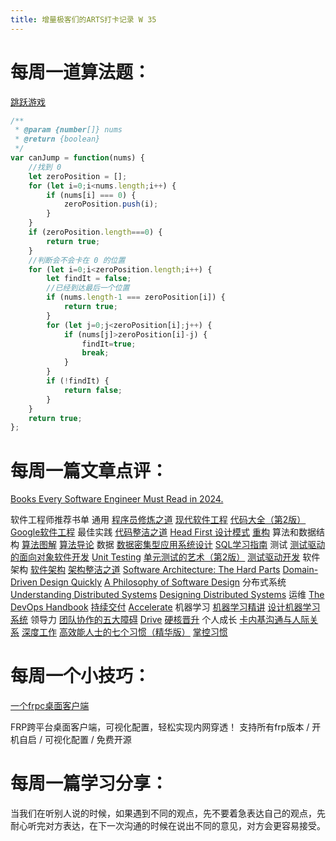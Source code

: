 ```yaml
---
title: 增量极客们的ARTS打卡记录 W 35
---
```


# 每周一道算法题：

[跳跃游戏](https://leetcode.cn/problems/jump-game/)

```js
/**
 * @param {number[]} nums
 * @return {boolean}
 */
var canJump = function(nums) {
    //找到 0
    let zeroPosition = [];
    for (let i=0;i<nums.length;i++) {
        if (nums[i] === 0) {
            zeroPosition.push(i);
        }
    }
    if (zeroPosition.length===0) {
        return true;
    }
    //判断会不会卡在 0 的位置
    for (let i=0;i<zeroPosition.length;i++) {
        let findIt = false;
        //已经到达最后一个位置
        if (nums.length-1 === zeroPosition[i]) {
            return true;
        }
        for (let j=0;j<zeroPosition[i];j++) {
            if (nums[j]>zeroPosition[i]-j) {
                findIt=true;
                break;
            }
        }
        if (!findIt) {
            return false;
        }
    }
    return true;
};
```

# 每周一篇文章点评：

[Books Every Software Engineer Must Read in 2024.](https://newsletter.techworld-with-milan.com/p/learn-things-that-dont-change)

软件工程师推荐书单
通用
[程序员修炼之道](https://book.douban.com/subject/5387402/)
[现代软件工程](https://book.douban.com/subject/36423122/)
[代码大全（第2版）](https://book.douban.com/subject/1477390/)
[Google软件工程](https://book.douban.com/subject/35838155/)
最佳实践
[代码整洁之道](https://book.douban.com/subject/4199741/)
[Head First 设计模式](https://book.douban.com/subject/2243615/)
[重构](https://book.douban.com/subject/1229923/)
算法和数据结构
[算法图解](https://book.douban.com/subject/26979890/)
[算法导论](https://book.douban.com/subject/20432061/)
数据
[数据密集型应用系统设计](https://book.douban.com/subject/30329536/)
[SQL学习指南](https://book.douban.com/subject/4872454/)
测试
[测试驱动的面向对象软件开发](https://book.douban.com/subject/4910582/)
[Unit Testing](https://book.douban.com/subject/34429421/)
[单元测试的艺术（第2版）](https://book.douban.com/subject/25934516/)
[测试驱动开发](https://book.douban.com/subject/1230036/)
软件架构
[软件架构](https://book.douban.com/subject/35487561/)
[架构整洁之道](https://book.douban.com/subject/30333919/)
[Software Architecture: The Hard Parts](https://book.douban.com/subject/35587139/)
[Domain-Driven Design Quickly](https://book.douban.com/subject/2270318/)
[A Philosophy of Software Design](https://book.douban.com/subject/30218046/)
分布式系统
[Understanding Distributed Systems](https://book.douban.com/subject/35618335/)
[Designing Distributed Systems](https://book.douban.com/subject/27050608/)
运维
[The DevOps Handbook](https://book.douban.com/subject/26902196/)
[持续交付](https://book.douban.com/subject/6862062/)
[Accelerate](https://book.douban.com/subject/30192146/)
机器学习
[机器学习精讲](https://book.douban.com/subject/34909775/)
[设计机器学习系统](https://book.douban.com/subject/36103388/)
领导力
[团队协作的五大障碍](https://book.douban.com/subject/4235591/)
[Drive](https://book.douban.com/subject/3885056/)
[硬核晋升](https://book.douban.com/subject/34937467/)
个人成长
[卡内基沟通与人际关系](https://book.douban.com/subject/1083141/)
[深度工作](https://book.douban.com/subject/27056409/)
[高效能人士的七个习惯（精华版）](https://book.douban.com/subject/1048007/)
[掌控习惯](https://book.douban.com/subject/34326931/)

# 每周一个小技巧：

[一个frpc桌面客户端](https://github.com/luckjiawei/frpc-desktop)

FRP跨平台桌面客户端，可视化配置，轻松实现内网穿透！
支持所有frp版本 / 开机自启 / 可视化配置 / 免费开源

# 每周一篇学习分享：

当我们在听别人说的时候，如果遇到不同的观点，先不要着急表达自己的观点，先耐心听完对方表达，在下一次沟通的时候在说出不同的意见，对方会更容易接受。


